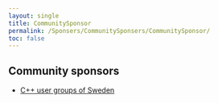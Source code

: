 ```yaml
---
layout: single
title: CommunitySponsor
permalink: /Sponsers/CommunitySponsers/CommunitySponsor/
toc: false
---
```


## Community sponsors
- [C++ user groups of Sweden](https://www.swedencpp.se/)
